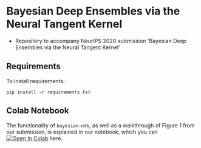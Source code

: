 # Bayesian Deep Ensembles via the Neural Tangent Kernel
* Repository to accompany NeurIPS 2020 submission 'Bayesian Deep Ensembles via the Neural Tangent Kernel'

## Requirements

To install requirements:
```
pip install -r requirements.txt
```

## Colab Notebook
The functionality of `bayesian-ntk`, as well as a walkthrough of Figure 1 from our submission, is explained in our notebook, which you can [![Open In Colab](https://colab.research.google.com/assets/colab-badge.svg)](https://colab.research.google.com/github/bobby-he/bayesian-ntk/blob/master/toy_1d_example.ipynb) here.
